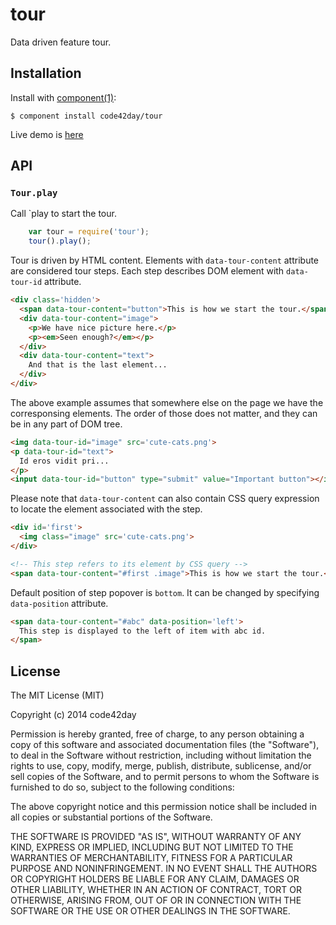 
# tour

  Data driven feature tour.

## Installation

  Install with [component(1)](http://component.io):

    $ component install code42day/tour

  Live demo is [here](http://code42day.github.io/tour/)

## API

### `Tour.play`

Call `play to start the tour.

```javascript
    var tour = require('tour');
    tour().play();
```

Tour is driven by HTML content. Elements with `data-tour-content` attribute are considered tour
steps. Each step describes DOM element with `data-tour-id` attribute.

```html
<div class='hidden'>
  <span data-tour-content="button">This is how we start the tour.</span>
  <div data-tour-content="image">
    <p>We have nice picture here.</p>
    <p><em>Seen enough?</em></p>
  </div>
  <div data-tour-content="text">
    And that is the last element...
  </div>
</div>
```

The above example assumes that somewhere else on the page we have the corresponsing elements. The
order of those does not matter, and they can be in any part of DOM tree.

```html
<img data-tour-id="image" src='cute-cats.png'>
<p data-tour-id="text">
  Id eros vidit pri...
</p>
<input data-tour-id="button" type="submit" value="Important button"></input>
```

Please note that `data-tour-content` can also contain CSS query expression to locate the element
associated with the step.

```html
<div id='first'>
  <img class="image" src='cute-cats.png'>
</div>

<!-- This step refers to its element by CSS query -->
<span data-tour-content="#first .image">This is how we start the tour.</span>
```

Default position of step popover is `bottom`. It can be changed by specifying `data-position` attribute.

```html
<span data-tour-content="#abc" data-position='left'>
  This step is displayed to the left of item with abc id.
</span>
```


## License

  The MIT License (MIT)

  Copyright (c) 2014 code42day

  Permission is hereby granted, free of charge, to any person obtaining a copy
  of this software and associated documentation files (the "Software"), to deal
  in the Software without restriction, including without limitation the rights
  to use, copy, modify, merge, publish, distribute, sublicense, and/or sell
  copies of the Software, and to permit persons to whom the Software is
  furnished to do so, subject to the following conditions:

  The above copyright notice and this permission notice shall be included in
  all copies or substantial portions of the Software.

  THE SOFTWARE IS PROVIDED "AS IS", WITHOUT WARRANTY OF ANY KIND, EXPRESS OR
  IMPLIED, INCLUDING BUT NOT LIMITED TO THE WARRANTIES OF MERCHANTABILITY,
  FITNESS FOR A PARTICULAR PURPOSE AND NONINFRINGEMENT. IN NO EVENT SHALL THE
  AUTHORS OR COPYRIGHT HOLDERS BE LIABLE FOR ANY CLAIM, DAMAGES OR OTHER
  LIABILITY, WHETHER IN AN ACTION OF CONTRACT, TORT OR OTHERWISE, ARISING FROM,
  OUT OF OR IN CONNECTION WITH THE SOFTWARE OR THE USE OR OTHER DEALINGS IN
  THE SOFTWARE.
